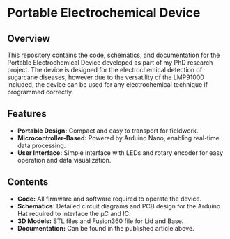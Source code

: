 # Portable Electrochemical Device

## Overview
This repository contains the code, schematics, and documentation for the Portable Electrochemical Device developed as part of my PhD research project. The device is designed for the electrochemical detection of sugarcane diseases, however due to the versatility of the LMP91000 included, the device can be used for any electrochemical technique if programmed correctly.

## Features
- **Portable Design:** Compact and easy to transport for fieldwork.
- **Microcontroller-Based:** Powered by Arduino Nano, enabling real-time data processing.
- **User Interface:** Simple interface with LEDs and rotary encoder for easy operation and data visualization.

## Contents
- **Code:** All firmware and software required to operate the device.
- **Schematics:** Detailed circuit diagrams and PCB design for the Arduino Hat required to interface the µC and IC.
- **3D Models:** STL files and Fusion360 file for Lid and Base.
- **Documentation:** Can be found in the published article above.
